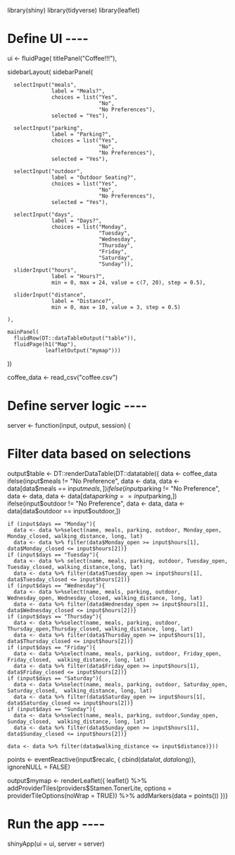 library(shiny)
library(tidyverse)
library(leaflet)

# Define UI ----

ui <- fluidPage(
  titlePanel("Coffee!!!"),
  
  sidebarLayout(
    sidebarPanel(
      
      selectInput("meals",
                  label = "Meals?",
                  choices = list("Yes", 
                                 "No",
                                 "No Preferences"),
                  selected = "Yes"),
      
      selectInput("parking", 
                  label = "Parking?",
                  choices = list("Yes", 
                                 "No",
                                 "No Preferences"),
                  selected = "Yes"),
      
      selectInput("outdoor",
                  label = "Outdoor Seating?",
                  choices = list("Yes", 
                                 "No",
                                 "No Preferences"),
                  selected = "Yes"),
      
      selectInput("days",
                  label = "Days?",
                  choices = list("Monday",
                                 "Tuesday",
                                 "Wednesday",
                                 "Thursday",
                                 "Friday", 
                                 "Saturday",
                                 "Sunday")),
      sliderInput("hours",
                  label = "Hours?",
                  min = 0, max = 24, value = c(7, 20), step = 0.5),
      
      sliderInput("distance",
                  label = "Distance?",
                  min = 0, max = 10, value = 3, step = 0.5)
      
    ), 
    
    mainPanel(
      fluidRow(DT::dataTableOutput("table")),
      fluidPage(h1("Map"),
                leafletOutput("mymap")))
  ))



coffee_data <- read_csv("coffee.csv")

# Define server logic ----
server <- function(input, output, session) {
  # Filter data based on selections
  output$table <- DT::renderDataTable(DT::datatable({
    data <- coffee_data
    ifelse(input$meals != "No Preference",
           data <- data,
           data <- data[data$meals == input$meals,])
    ifelse(input$parking != "No Preference",
           data <- data,
           data <- data[data$parking == input$parking,])
    ifelse(input$outdoor != "No Preference",
           data <- data,
           data <- data[data$outdoor == input$outdoor,])
    
    if (input$days == "Monday"){
      data <- data %>%select(name, meals, parking, outdoor, Monday_open, Monday_closed, walking_distance, long, lat)
      data <- data %>% filter(data$Monday_open >= input$hours[1], data$Monday_closed <= input$hours[2])}
    if (input$days == "Tuesday"){
      data <- data %>% select(name, meals, parking, outdoor, Tuesday_open, Tuesday_closed, walking_distance,long, lat)
      data <- data %>% filter(data$Tuesday_open >= input$hours[1], data$Tuesday_closed <= input$hours[2])}
    if (input$days == "Wednesday"){
      data <- data %>%select(name, meals, parking, outdoor, Wednesday_open, Wednesday_closed, walking_distance, long, lat)
      data <- data %>% filter(data$Wednesday_open >= input$hours[1], data$Wednesday_closed <= input$hours[2])}
    if (input$days == "Thursday"){
      data <- data %>%select(name, meals, parking, outdoor, Thursday_open,Thursday_closed, walking_distance, long, lat)
      data <- data %>% filter(data$Thursday_open >= input$hours[1], data$Thursday_closed <= input$hours[2])}
    if (input$days == "Friday"){
      data <- data %>%select(name, meals, parking, outdoor, Friday_open, Friday_closed,  walking_distance, long, lat)
      data <- data %>% filter(data$Friday_open >= input$hours[1], data$Friday_closed <= input$hours[2])}
    if (input$days == "Saturday"){
      data <- data %>%select(name, meals, parking, outdoor, Saturday_open, Saturday_closed,  walking_distance, long, lat)
      data <- data %>% filter(data$Saturday_open >= input$hours[1], data$Saturday_closed <= input$hours[2])}
    if (input$days == "Sunday"){
      data <- data %>%select(name, meals, parking, outdoor,Sunday_open, Sunday_closed,  walking_distance, long, lat)
      data <- data %>% filter(data$Sunday_open >= input$hours[1], data$Sunday_closed <= input$hours[2])}
    
    data <- data %>% filter(data$walking_distance <= input$distance)}))
   
  points <- eventReactive(input$recalc, {
    cbind(data$lat, data$long)}, ignoreNULL = FALSE)
  
  output$mymap <- renderLeaflet({
    leaflet() %>%
      addProviderTiles(providers$Stamen.TonerLite, options = providerTileOptions(noWrap = TRUE)) %>%
      addMarkers(data = points())
  })}


# Run the app ----
shinyApp(ui = ui, server = server)
